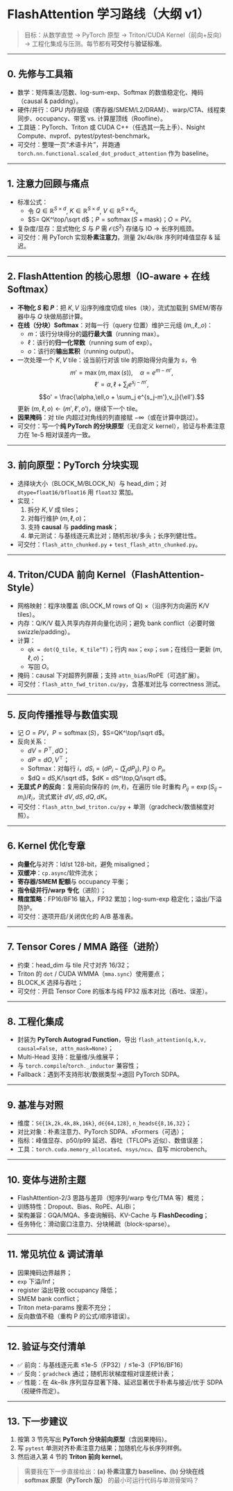 # FlashAttention 学习路线（大纲 v1）

> 目标：从数学直觉 → PyTorch 原型 → Triton/CUDA Kernel（前向+反向）→ 工程化集成与压测。每节都有**可交付**与**验证标准**。

------

## 0. 先修与工具箱

- 数学：矩阵乘法/范数、log-sum-exp、Softmax 的数值稳定化、掩码（causal & padding）。
- 硬件/并行：GPU 内存层级（寄存器/SMEM/L2/DRAM）、warp/CTA、线程束同步、occupancy、带宽 vs. 计算屋顶线（Roofline）。
- 工具链：PyTorch、Triton 或 CUDA C++（任选其一先上手）、Nsight Compute、nvprof、pytest/pytest-benchmark。
- 可交付：整理一页“术语卡片”，并跑通 `torch.nn.functional.scaled_dot_product_attention` 作为 baseline。

------

## 1. 注意力回顾与痛点

- 标准公式：
  - 令 $Q\in\mathbb{R}^{S\times d}$, $K\in\mathbb{R}^{S\times d}$, $V\in\mathbb{R}^{S\times d_v}$。
  - $S= QK^\top/\sqrt d$；$P=\operatorname{softmax}(S+\text{mask})$；$O=PV$。
- 复杂度/显存：显式物化 $S$ 与 $P$ 需 $\mathcal O(S^2)$ 存储与 IO → 长序列瓶颈。
- 可交付：用 PyTorch 实现**朴素注意力**，测量 2k/4k/8k 序列时峰值显存 & 延迟。

------

## 2. FlashAttention 的核心思想（IO-aware + 在线 Softmax）

- **不物化 $S$ 和 $P$**：把 $K,V$ 沿序列维度切成 tiles（块），流式加载到 SMEM/寄存器中与 $Q$ 块做局部计算。
- **在线（分块）Softmax**：对每一行（query 位置）维护三元组 $(m,,\ell,,o)$：
  - $m$：该行分块得分的**运行最大值**（running max）。
  - $\ell$：该行的**归一化常数**（running sum of exp）。
  - $o$：该行的**输出累积**（running output）。
- 一次处理一个 $K,V$ tile：设当前行对该 tile 的原始得分向量为 $s$，令
   $$m' = \max(m, \max(s)),\quad \alpha = e^{m-m'},$$
   $$\ell' = \alpha,\ell + \sum_j e^{s_j - m'},$$
   $$o' = \frac{\alpha,\ell,o + \sum_j e^{s_j-m'},v_j}{\ell'}.$$
   更新 $(m,\ell,o)\leftarrow(m',\ell',o')$，继续下一个 tile。
- **因果掩码**：对 tile 内超过对角线的列直接赋 $-\infty$（或在计算中跳过）。
- 可交付：写一个**纯 PyTorch 的分块原型**（无自定义 kernel），验证与朴素注意力在 1e-5 相对误差内一致。

------

## 3. 前向原型：PyTorch 分块实现

- 选择块大小（BLOCK_M/BLOCK_N）与 head_dim；对 `dtype=float16/bfloat16` 用 `float32` 累加。
- 实现：
  1. 拆分 $K,V$ 成 tiles；
  2. 对每行维护 $(m,\ell,o)$；
  3. 支持 **causal** 与 **padding mask**；
  4. 单元测试：与基线逐元素比对；随机形状/多头；长序列健壮性。
- 可交付：`flash_attn_chunked.py` + `test_flash_attn_chunked.py`。

------

## 4. Triton/CUDA 前向 Kernel（FlashAttention-Style）

- 网格映射：程序块覆盖 (BLOCK_M rows of Q) ×（沿序列方向遍历 K/V tiles）。
- 内存：Q/K/V 载入共享内存并向量化访问；避免 bank conflict（必要时做 swizzle/padding）。
- 计算：
  - `qk = dot(Q_tile, K_tile^T)`；行内 `max`；`exp`；`sum`；在线归一更新 $(m,\ell,o)$；
  - 写回 $O$。
- 掩码：causal 下对超界列屏蔽；支持 `attn_bias`/RoPE（可选扩展）。
- 可交付：`flash_attn_fwd_triton.cu/py`，含基准对比与 correctness 测试。

------

## 5. 反向传播推导与数值实现

- 记 $O=PV$，$P=\operatorname{softmax}(S)$，$S=QK^\top/\sqrt d$。
- 反向关系：
  - $dV = P^\top,dO$；
  - $dP = dO,V^\top$；
  - Softmax：对每行 $i$，$dS_i = (dP_i - (\sum_j dP_{ij}),P_i) \odot P_i$。
  - $dQ = dS,K/\sqrt d$，$dK = dS^\top,Q/\sqrt d$。
- **无显式 $P$ 的反向**：复用前向保存的 $(m,\ell)$，在遍历 tile 时重构 $P_{ij}=\exp(S_{ij}-m_i)/\ell_i$，流式累计 $dV, dS, dQ, dK$。
- 可交付：`flash_attn_bwd_triton.cu/py` + 单测（gradcheck/数值梯度对照）。

------

## 6. Kernel 优化专章

- **向量化**与对齐：ld/st 128-bit，避免 misaligned；
- **双缓冲**：`cp.async`/软件流水；
- **寄存器/SMEM 配额**与 occupancy 平衡；
- **指令级并行/warp 专化**（进阶）；
- **精度策略**：FP16/BF16 输入，FP32 累加；log-sum-exp 稳定化；溢出/下溢防护。
- 可交付：逐项开启/关闭优化的 A/B 基准表。

------

## 7. Tensor Cores / MMA 路径（进阶）

- 约束：head_dim 与 tile 尺寸对齐 16/32；
- Triton 的 `dot` / CUDA WMMA（`mma.sync`）使用要点；
- BLOCK_K 选择与吞吐；
- 可交付：开启 Tensor Core 的版本与纯 FP32 版本对比（吞吐、误差）。

------

## 8. 工程化集成

- 封装为 **PyTorch Autograd Function**，导出 `flash_attention(q,k,v, causal=False, attn_mask=None)`；
- Multi-Head 支持：批量维/头维展平；
- 与 `torch.compile`/`torch._inductor` 兼容性；
- Fallback：遇到不支持形状/数据类型→退回 PyTorch SDPA。

------

## 9. 基准与对照

- 维度：`S∈{1k,2k,4k,8k,16k}`, `d∈{64,128}`, `n_heads∈{8,16,32}`；
- 对比对象：朴素注意力、PyTorch SDPA、xFormers（可选）；
- 指标：峰值显存、p50/p99 延迟、吞吐（TFLOPs 近似）、数值误差；
- 工具：`torch.cuda.memory_allocated`、`nsys/ncu`、自写 microbench。

------

## 10. 变体与进阶主题

- FlashAttention-2/3 思路与差异（短序列/warp 专化/TMA 等）概览；
- 训练特性：Dropout、Bias、RoPE、ALiBi；
- 架构兼容：GQA/MQA、多查询解码、KV-Cache 与 **FlashDecoding**；
- 任务特化：滑动窗口注意力、分块稀疏（block-sparse）。

------

## 11. 常见坑位 & 调试清单

- 因果掩码边界越界；
- `exp` 下溢/Inf；
- register 溢出导致 occupancy 降低；
- SMEM bank conflict；
- Triton meta-params 搜索不充分；
- 反向数值不稳（重构 P 的公式/顺序错误）。

------

## 12. 验证与交付清单

- ✅ 前向：与基线逐元素 ≤1e-5（FP32）/ ≤1e-3（FP16/BF16）
- ✅ 反向：`gradcheck` 通过；随机形状梯度相对误差统计表；
- ✅ 性能：在 4k–8k 序列显存显著下降、延迟显著优于朴素与接近/优于 SDPA（视硬件而定）。

------

## 13. 下一步建议

1. 按第 3 节先写出 **PyTorch 分块前向原型**（含因果掩码）。
2. 写 `pytest` 单测对齐朴素注意力结果；加随机化与长序列样例。
3. 然后进入第 4 节的 **Triton 前向 kernel**。

> 需要我在下一步直接给出：**(a) 朴素注意力 baseline、(b) 分块在线 softmax 原型（PyTorch 版）** 的最小可运行代码与单测骨架吗？